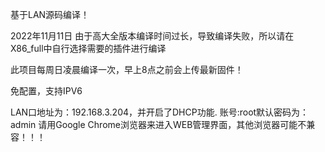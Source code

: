 基于LAN源码编译！

2022年11月11日
由于高大全版本编译时间过长，导致编译失败，所以请在X86_full中自行选择需要的插件进行编译

此项目每周日凌晨编译一次，早上8点之前会上传最新固件！

免配置，支持IPV6

LAN口地址为：192.168.3.204，并开启了DHCP功能.
账号:root默认密码为：admin
请用Google Chrome浏览器来进入WEB管理界面，其他浏览器可能不兼容！！！
